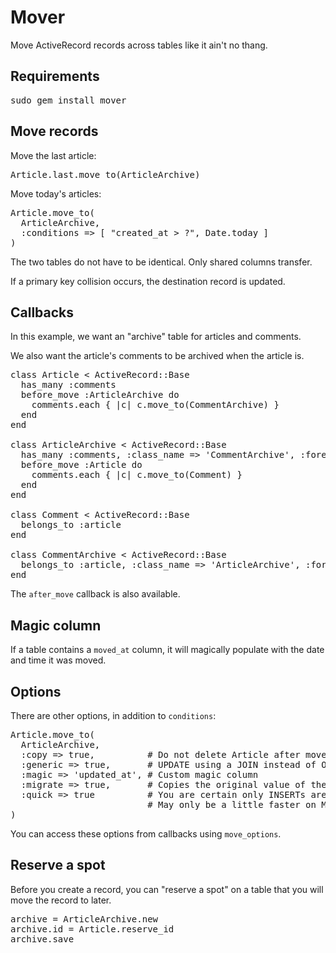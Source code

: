 Mover
=====

Move ActiveRecord records across tables like it ain't no thang.

Requirements
------------

<pre>
sudo gem install mover
</pre>

Move records
------------

Move the last article:

<pre>
Article.last.move_to(ArticleArchive)
</pre>

Move today's articles:

<pre>
Article.move_to(
  ArticleArchive,
  :conditions => [ "created_at > ?", Date.today ]
)
</pre>

The two tables do not have to be identical. Only shared columns transfer.

If a primary key collision occurs, the destination record is updated.

Callbacks
---------

In this example, we want an "archive" table for articles and comments.

We also want the article's comments to be archived when the article is.

<pre>
class Article &lt; ActiveRecord::Base
  has_many :comments
  before_move :ArticleArchive do
    comments.each { |c| c.move_to(CommentArchive) }
  end
end

class ArticleArchive &lt; ActiveRecord::Base
  has_many :comments, :class_name => 'CommentArchive', :foreign_key => 'article_id'
  before_move :Article do
    comments.each { |c| c.move_to(Comment) }
  end
end

class Comment &lt; ActiveRecord::Base
  belongs_to :article
end

class CommentArchive &lt; ActiveRecord::Base
  belongs_to :article, :class_name => 'ArticleArchive', :foreign_key => 'article_id'
end
</pre>

The <code>after\_move</code> callback is also available.

Magic column
------------

If a table contains a <code>moved_at</code> column, it will magically populate with the date and time it was moved.

Options
-------

There are other options, in addition to <code>conditions</code>:

<pre>
Article.move_to(
  ArticleArchive,
  :copy => true,          # Do not delete Article after move
  :generic => true,       # UPDATE using a JOIN instead of ON DUPLICATE KEY UPDATE (default: false on MySQL engines)
  :magic => 'updated_at', # Custom magic column
  :migrate => true,       # Copies the original value of the magic column
  :quick => true          # You are certain only INSERTs are necessary, no primary key collisions possible
                          # May only be a little faster on MySQL, but dramatically faster on other engines
)
</pre>

You can access these options from callbacks using <code>move_options</code>.

Reserve a spot
--------------

Before you create a record, you can "reserve a spot" on a table that you will move the record to later.

<pre>
archive = ArticleArchive.new
archive.id = Article.reserve_id
archive.save
</pre>